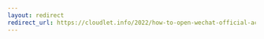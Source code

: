 ```yaml
---
layout: redirect
redirect_url: https://cloudlet.info/2022/how-to-open-wechat-official-account
---
```

